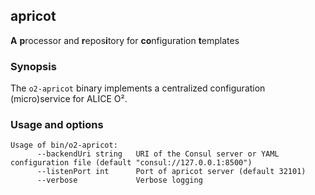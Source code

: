 ## apricot

**A** **p**rocessor and **r**epos**i**tory for **co**nfiguration **t**emplates

### Synopsis

The `o2-apricot` binary implements a centralized configuration (micro)service for ALICE O².

### Usage and options

```
Usage of bin/o2-apricot:
      --backendUri string   URI of the Consul server or YAML configuration file (default "consul://127.0.0.1:8500")
      --listenPort int      Port of apricot server (default 32101)
      --verbose             Verbose logging
```